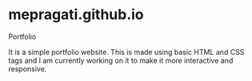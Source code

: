 # mepragati.github.io
Portfolio

It is a simple portfolio website. This is made using basic HTML and CSS tags and I am currently working on it to make it more interactive and responsive.
